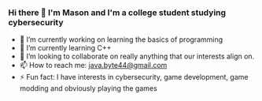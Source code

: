 ### Hi there 👋 I'm Mason and I'm a college student studying cybersecurity

- 🔭 I’m currently working on learning the basics of programming
- 🌱 I’m currently learning C++
- 👯 I’m looking to collaborate on really anything that our interests align on.
- 📫 How to reach me: java.byte44@gmail.com
- ⚡ Fun fact: I have interests in cybersecurity, game development, game modding and obviously playing the games

